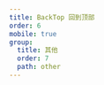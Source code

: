 ```yaml
---
title: BackTop 回到顶部
order: 6
mobile: true
group:
  title: 其他
  order: 7
  path: other
---
```


<code src="../demo/BackTop.tsx"></code>
<API src="../src/BackTop.tsx"></API>
